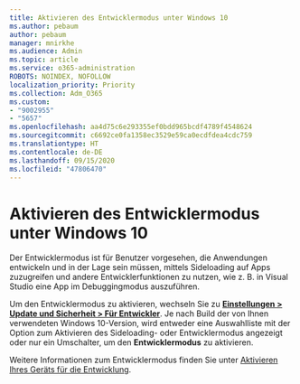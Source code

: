 ```yaml
---
title: Aktivieren des Entwicklermodus unter Windows 10
ms.author: pebaum
author: pebaum
manager: mnirkhe
ms.audience: Admin
ms.topic: article
ms.service: o365-administration
ROBOTS: NOINDEX, NOFOLLOW
localization_priority: Priority
ms.collection: Adm_O365
ms.custom:
- "9002955"
- "5657"
ms.openlocfilehash: aa4d75c6e293355ef0bdd965bcdf4789f4548624
ms.sourcegitcommit: c6692ce0fa1358ec3529e59ca0ecdfdea4cdc759
ms.translationtype: HT
ms.contentlocale: de-DE
ms.lasthandoff: 09/15/2020
ms.locfileid: "47806470"
---
```

# <a name="enable-developer-mode-in-windows-10"></a>Aktivieren des Entwicklermodus unter Windows 10

Der Entwicklermodus ist für Benutzer vorgesehen, die Anwendungen entwickeln und in der Lage sein müssen, mittels Sideloading auf Apps zuzugreifen und andere Entwicklerfunktionen zu nutzen, wie z. B. in Visual Studio eine App im Debuggingmodus auszuführen.

Um den Entwicklermodus zu aktivieren, wechseln Sie zu **[Einstellungen > Update und Sicherheit > Für Entwickler](ms-settings:developers?activationSource=GetHelp)**. Je nach Build der von Ihnen verwendeten Windows 10-Version, wird entweder eine Auswahlliste mit der Option zum Aktivieren des Sideloading- oder Entwicklermodus angezeigt oder nur ein Umschalter, um den **Entwicklermodus** zu aktivieren.

Weitere Informationen zum Entwicklermodus finden Sie unter [Aktivieren Ihres Geräts für die Entwicklung](https://docs.microsoft.com/windows/uwp/get-started/enable-your-device-for-development).
